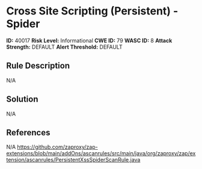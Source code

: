 
# Cross Site Scripting (Persistent) - Spider

**ID:** 40017
**Risk Level:** Informational
**CWE ID:** 79
**WASC ID:** 8
**Attack Strength:** DEFAULT
**Alert Threshold:** DEFAULT

## Rule Description
N/A

## Solution
N/A

## References
N/A
https://github.com/zaproxy/zap-extensions/blob/main/addOns/ascanrules/src/main/java/org/zaproxy/zap/extension/ascanrules/PersistentXssSpiderScanRule.java
